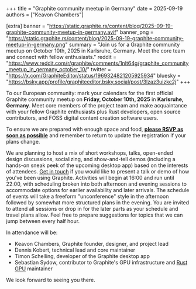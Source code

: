 +++
title = "Graphite community meetup in Germany"
date = 2025-09-19
authors = ["Keavon Chambers"]

[extra]
banner = "https://static.graphite.rs/content/blog/2025-09-19-graphite-community-meetup-in-germany.avif"
banner_png = "https://static.graphite.rs/content/blog/2025-09-19-graphite-community-meetup-in-germany.png"
summary = "Join us for a Graphite community meetup on October 10th, 2025 in Karlsruhe, Germany. Meet the core team and connect with fellow enthusiasts."
reddit = "https://www.reddit.com/r/graphite/comments/1nlt64g/graphite_community_meetup_in_germany_october_10/"
twitter = "https://x.com/GraphiteEditor/status/1969324821205925934"
bluesky = "https://bsky.app/profile/graphiteeditor.bsky.social/post/3lzaz3uizkc2j"
+++

To our European community: mark your calendars for the first official Graphite community meetup on **Friday, October 10th, 2025** in **Karlsruhe, Germany**. Meet core members of the project team and make acquaintance with your fellow Graphite enthusiasts plus Rust developers, open source contributors, and FOSS digital content creation software users.

<!-- more -->

To ensure we are prepared with enough space and food, [**please RSVP as soon as possible**](https://luma.com/d0psfopk) and remember to return to update the registration if your plans change.

We are planning to host a mix of short workshops, talks, open-ended design discussions, socializing, and show-and-tell demos (including a hands-on sneak peek of the upcoming desktop app) based on the interests of attendees. [Get in touch](/contact) if you would like to present a talk or demo of how you've been using Graphite. Activities will begin at 16:00 and run until 22:00, with scheduling broken into both afternoon and evening sessions to accommodate options for earlier availability and later arrivals. The schedule of events will take a freeform "unconference" style in the afternoon followed by somewhat more structured plans in the evening. You are invited to attend all sessions or drop in for the later parts as your schedule and travel plans allow. Feel free to prepare suggestions for topics that we can jump between every half hour.

In attendance will be:

- Keavon Chambers, Graphite founder, designer, and project lead
- Dennis Kobert, technical lead and core maintainer
- Timon Schelling, developer of the Graphite desktop app
- Sebastian Sydow, contributor to Graphite's GPU infrastructure and <a href="https://rust-gpu.github.io/" target="_blank">Rust GPU</a> maintainer

We look forward to seeing you there.
